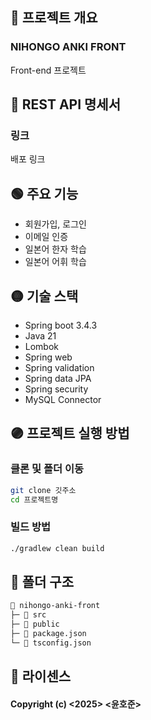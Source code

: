 ## 🔴 프로젝트 개요
### NIHONGO ANKI FRONT
Front-end 프로젝트  

## 🔵 REST API 명세서
### 링크
배포 링크  

## 🟢 주요 기능
- 회원가입, 로그인
- 이메일 인증
- 일본어 한자 학습
- 일본어 어휘 학습

## 🟡 기술 스택
- Spring boot 3.4.3
- Java 21
- Lombok
- Spring web
- Spring validation
- Spring data JPA
- Spring security
- MySQL Connector

## 🟣 프로젝트 실행 방법
### 클론 및 폴더 이동
```bash
git clone 깃주소
cd 프로젝트명
```

### 빌드 방법
```bash
./gradlew clean build
```

## 📁 폴더 구조
```md
📂 nihongo-anki-front
├─ 📂 src
├─ 📂 public
├─ 📃 package.json
└─ 📃 tsconfig.json
```

## 📑 라이센스
#### Copyright (c) <2025> <윤호준>